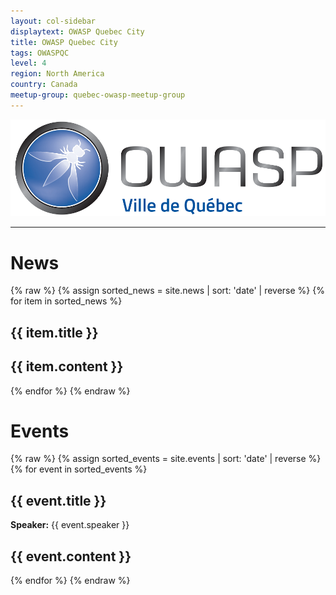 ```yaml
---
layout: col-sidebar
displaytext: OWASP Quebec City
title: OWASP Quebec City
tags: OWASPQC
level: 4
region: North America
country: Canada
meetup-group: quebec-owasp-meetup-group
---
```


![Quebec City Chapter Logo](assets/images/ville_quebec_981x303.png)

---

# News
{% raw %}
{% assign sorted_news = site.news | sort: 'date' | reverse %}
{% for item in sorted_news %}
## {{ item.title }}
{{ item.content }}
---
{% endfor %}
{% endraw %}

# Events
{% raw %}
{% assign sorted_events = site.events | sort: 'date' | reverse %}
{% for event in sorted_events %}
## {{ event.title }}
**Speaker:** {{ event.speaker }}

{{ event.content }}
---
{% endfor %}
{% endraw %}

